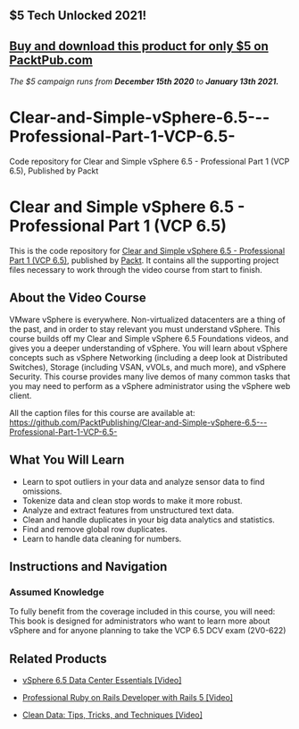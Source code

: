 ## $5 Tech Unlocked 2021!
[Buy and download this product for only $5 on PacktPub.com](https://www.packtpub.com/)
-----
*The $5 campaign         runs from __December 15th 2020__ to __January 13th 2021.__*

# Clear-and-Simple-vSphere-6.5---Professional-Part-1-VCP-6.5-
Code repository for Clear and Simple vSphere 6.5 - Professional Part 1 (VCP 6.5), Published by Packt
# Clear and Simple vSphere 6.5 - Professional Part 1 (VCP 6.5)
This is the code repository for [Clear and Simple vSphere 6.5 - Professional Part 1 (VCP 6.5)](), published by [Packt](https://www.packtpub.com/?utm_source=github). It contains all the supporting project files necessary to work through the video course from start to finish.
## About the Video Course
VMware vSphere is everywhere. Non-virtualized datacenters are a thing of the past, and in order to stay relevant you must understand vSphere. This course builds off my Clear and Simple vSphere 6.5 Foundations videos, and gives you a deeper understanding of vSphere. You will learn about vSphere concepts such as vSphere Networking (including a deep look at Distributed Switches), Storage (including VSAN, vVOLs, and much more), and vSphere Security. This course provides many live demos of many common tasks that you may need to perform as a vSphere administrator using the vSphere web client.

All the caption files for this course are available at: https://github.com/PacktPublishing/Clear-and-Simple-vSphere-6.5---Professional-Part-1-VCP-6.5-

<H2>What You Will Learn</H2>
<DIV class=book-info-will-learn-text>
<UL>
<LI>Learn to spot outliers in your data and analyze sensor data to find omissions. 
<LI>Tokenize data and clean stop words to make it more robust. 
<LI>Analyze and extract features from unstructured text data. 
<LI>Clean and handle duplicates in your big data analytics and statistics. 
<LI>Find and remove global row duplicates. 
<LI>Learn to handle data cleaning for numbers. </LI></UL></DIV>

## Instructions and Navigation
### Assumed Knowledge
To fully benefit from the coverage included in this course, you will need:<br/>
This book is designed for administrators who want to learn more about vSphere and for anyone planning to take the VCP 6.5 DCV exam (2V0-622)
   

## Related Products
* [vSphere 6.5 Data Center Essentials [Video]](https://www.packtpub.com/big-data-and-business-intelligence/clean-data-tips-tricks-and-techniques-video?utm_source=github&utm_medium=repository&utm_campaign=9781789808902)

* [Professional Ruby on Rails Developer with Rails 5 [Video]](https://www.packtpub.com/big-data-and-business-intelligence/clean-data-tips-tricks-and-techniques-video?utm_source=github&utm_medium=repository&utm_campaign=9781789808902)

* [Clean Data: Tips, Tricks, and Techniques [Video]](https://www.packtpub.com/big-data-and-business-intelligence/clean-data-tips-tricks-and-techniques-video?utm_source=github&utm_medium=repository&utm_campaign=9781789808902)


